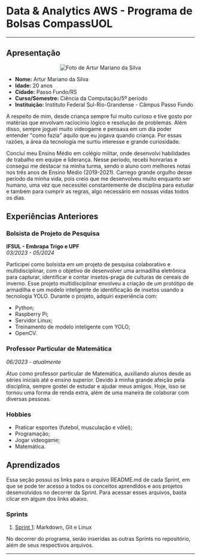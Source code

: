 # Data & Analytics AWS - Programa de Bolsas CompassUOL
___

## Apresentação

<p align="center">
  <img src="https://github.com/ArturMariano13.png?size=250" alt="Foto de Artur Mariano da Silva">
</p>

- **Nome:** Artur Mariano da Silva
- **Idade:** 20 anos
- **Cidade:** Passo Fundo/RS 
- **Curso/Semestre:** Ciência da Computação/5º período
- **Instituição:** Instituto Federal Sul-Rio-Grandense - Câmpus Passo Fundo

A respeito de mim, desde criança sempre fui muito curioso e tive gosto por matérias que envolvam raciocínio lógico e resolução de problemas. Além disso, sempre joguei muito videogame e pensava em um dia poder entender "como fazia" aquilo que eu jogava quando criança. Por essas razões, a área da tecnologia me surtiu interesse e grande curiosidade. 

Concluí meu Ensino Médio em colégio militar, onde desenvolvi habilidades de trabalho em equipe e liderança. Nesse período, recebi honrarias e consegui me destacar na minha turma, sendo o aluno com melhores notas nos três anos de Ensino Médio (2019-2021). Carrego grande orgulho desse período da minha vida, pois creio que me desenvolveu muito enquanto ser humano, uma vez que necessitei constantemente de disciplina para estudar e também para cumprir as regras, algo necessário em nossas vidas todos os dias.

## Experiências Anteriores

### Bolsista de Projeto de Pesquisa
**IFSUL - Embrapa Trigo e UPF**  
*03/2023 - 05/2024*

Participei como bolsista em um projeto de pesquisa colaborativo e multidisciplinar, com o objetivo de desenvolver uma armadilha eletrônica para capturar, identificar e contar insetos-praga de culturas de cereais de inverno. Esse projeto multidisciplinar envolveu a criação de um protótipo de armadilha e um modelo inteligente de identificação de insetos usando a tecnologia YOLO. Durante o projeto, adquiri experiência com:

- Python;
- Raspberry Pi;
- Servidor Linux;
- Treinamento de modelo inteligente com YOLO;
- OpenCV.

### Professor Particular de Matemática
*06/2023 - atualmente*

Atuo como professor particular de Matemática, auxiliando alunos desde as séries iniciais até o ensino superior. Devido à minha grande afeição pela disciplina, sempre gostei de estudar e ajudar meus amigos. Hoje, isso se tornou uma forma de renda extra, além de uma maneira de colaborar com diversas pessoas. 

### Hobbies
- Praticar esportes (futebol, musculação e vôlei);
- Programação;
- Jogar videogame;
- Matemática.

## Aprendizados

Essa seção possui os links para o arquivo README.md de cada Sprint, em que se pode ter acesso a todos os conceitos aprendidos e aos projetos desenvolvidos no decorrer da Sprint. Para acessar esses arquivos, basta clicar em algum dos links abaixo.

### Sprints 

1. [Sprint 1](Sprint%201/README.md): Markdown, Git e Linux

No decorrer do programa, serão inseridas as outras Sprints no repositório, além de seus respectivos arquivos.
___